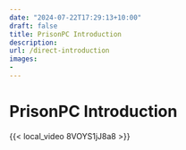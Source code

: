 ```yaml
---
date: "2024-07-22T17:29:13+10:00"
draft: false
title: PrisonPC Introduction
description:
url: /direct-introduction
images:
-
---
```


# PrisonPC Introduction

{{< local_video 8VOYS1jJ8a8 >}}
